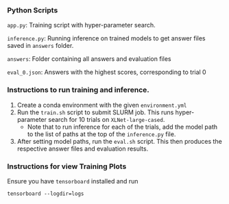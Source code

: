 ### Python Scripts

`app.py`: Training script with hyper-parameter search.

`inference.py`: Running inference on trained models to get answer files saved in `answers` folder.

`answers`: Folder containing all answers and evaluation files

`eval_0.json`: Answers with the highest scores, corresponding to trial 0

### Instructions to run training and inference.

1) Create a conda environment with the given `environment.yml`
2) Run the `train.sh` script to submit SLURM job. This runs hyper-parameter search for 10 trials on `XLNet-large-cased`.
    - Note that to run inference for each of the trials, add the model path to the list of paths at the top of the `inference.py` file.
3) After setting model paths, run the `eval.sh` script. This then produces the respective answer files and evaluation results.

### Instructions for view Training Plots

Ensure you have `tensorboard` installed and run
```
tensorboard --logdir=logs
```